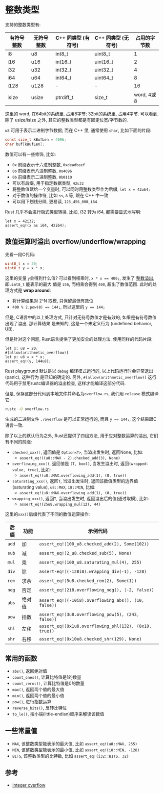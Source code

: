 # 整数类型

支持的整数类型有:

| 有符号整数 | 无符号整数 | C++ 同类型 (有符号) | C++ 同类型 (无符号) | 占用的字节数    |
|-------|-------|---------------|---------------|-----------|
| i8    | u8    | int8_t        | uint8_t       | 1         |
| i16   | u16   | int16_t       | uint16_t      | 2         |
| i32   | u32   | int32_t       | uint32_t      | 4         |
| i64   | u64   | int64_t       | uint64_t      | 8         |
| i128  | u128  | -             | -             | 16        |
| isize | usize | ptrdiff_t     | size_t        | word, 4或8 |

这里的 word, 在64bit的系统里, 占用8字节; 32bit的系统里, 占用4字节.
可以看到, 除了 usize/isize 之外, 其它的整数类型都是有固定位宽/字节数的.

`u8` 可用于表示二进制字节数据; 而在 C++ 里, 通常使用 `char`, 比如下面的片段:

```c
const size_t kBufLen = 4096;
char buf[kBufLen];
```

数值可以有一些修饰, 比如:

- `0x` 前缀表示十六进制整数, `0xdeadbeef`
- `0o` 前缀表示八进制整数, `0o4096`
- `0b` 前缀表示二进制整数, `0b0110`
- 可以有后缀, 用于指定数据类型, `42u32`
- 将整数值赋给一个变量时, 可以同时用整数类型作为后缀, `let x = 42u64;`
- 对于数值的操作符, 比如 `<<`, `&` 等, 跟在 C++ 中一致
- 可以用下划线分隔, 更易读, `123_456_000_i64`

Rust 几乎不会进行隐式类型转换, 比如, i32 转为 i64, 都需要显式地写明:

```rust, no_run
let x = 42i32;
assert_eq!(x as i64, 42i64);
```

## 数值运算时溢出 overflow/underflow/wrapping

先看一段C代码:

```c
uint8_t x = 20;
uint8_t y = x * x;
```

这里的变量 `y`会得到什么值? 可以看到相乘时, `x * x == 400;`, 发生了
[整数溢出](https://en.wikipedia.org/wiki/Integer_overflow), 即`uint8_t` 能表示的最大
值是 `256`, 而相乘会得到 `400`, 超出了数值范围. 此时的处理方式是 <b>wrap around</b>:

- 将计算结果对 2^N 取模, 只保留最低有效位
- `400 % 2.pow(8) == 144;`, 所以这里的 `y == 144;`

但是, C语言中的以上处理方式, 只针对无符号数值才是有效的; 如果是有符号数值出现了溢出, 那计算结果
是未知的, 这是一个未定义行为 (undefined behavior, UB).

但是针对这个问题, Rust语言提供了更加安全的处理方法. 使用同样的代码片段:

```rust, no_run
let x: u8 = 20;
#[allow(arithmetic_overflow)]
let y: u8 = x * x;
assert_eq!(y, 144u8);
```

Rust playground 默认是以 `debug` 编译模式运行的, 以上代码运行时会异常退出 (panic), 这种行为
是已知的确定的. 另外, `#[allow(arithmetic_overflow)]` 这行代码用于禁用rustc编译器的溢出检查,
这样才能编译这部分代码.

但是, 保存这部分代码到本地文件并命名为`overflow.rs`, 我们用 `release` 模式编译它:

```bash
rustc -O overflow.rs
```

生成的二进制文件 `./overflow` 是可以正常运行的, 而且 `y == 144;`, 这个结果跟C语言一致.

除了以上的默认行为之外, Rust还提供了四组方法, 用于应对整数运算的溢出, 它们有不同的前缀:

- `checked_xxx()`, 返回值是 `Option<T>`, 当溢出发生时, 返回None, 比如:
    - `assert_eq!((u8::MAX - 2).checked_add(3), None)`
- `overflowing_xxx()`, 返回值是 `(T, bool)`, 当发生溢出时, 返回`(wrapped-value, true)`, 比如:
    - `assert_eq!(u8::MAX.overflowing_add(1), (0, true))`
- `saturating_xxx()`, 返回`T`, 当溢出发生时, 返回该数值类型的边界值 (saturating value),
  `u8::MAX`, `i8::MIN`, 比如:
    - `assert_eq!(u8::MAX.overflowing_add(1), (0, true))`
- `wrapping_xxx()`, 返回`T`, 当溢出发生时, 返回溢出后的值(通过取模), 比如:
    - `assert_eq!(25u8.wrapping_mul(12), 44)`

这里的`xxx()`后缀代表了不同的数值运算操作:

| 后缀    | 功能  | 示例代码                                                   |
|-------|-----|--------------------------------------------------------|
| `add` | 加   | `assert_eq!(100_u8.checked_add(2), Some(102))`         |
| `sub` | 减   | `assert_eq!(2_u8.checked_sub(5), None)`                |
| `mul` | 乘   | `assert_eq!(100_u8.saturating_mul(4), 255)`            |
| `div` | 除   | `assert-eq!((-128i8).wrapping_div(-1), -128)`          |
| `rem` | 求余  | `assert_eq!(5u8.checked_rem(2), Some(1))`              |
| `neg` | 否定  | `assert_eq!(2i8.overflowing_neg(), (-2, false))`       |
| `abs` | 绝对值 | `assert_eq!((-10i8).overflowing_abs(), (10, false))`   |
| `pow` | 指数  | `assert_eq!(3u8.overflowing_pow(5), (243, false))`     |
| `shl` | 左移  | `assert_eq!(0x1u8.overflowing_shl(132), (0x10, true))` |
| `shr` | 右移  | `assert_eq!(0x10u8.checked_shr(129), None)`            |

## 常用的函数

- `abs()`, 返回绝对值
- `count_ones()`, 计算比特值是1的数量
- `count_zeros()`, 计算比特值是0的数量
- `max()`, 返回两个值的最大值
- `min()`, 返回两个值的最小值
- `pow()`, 进行指数运算
- `reverse_bits()`, 反转比特位
- `to_le()`, 按小端(little-endian)顺序来解读该数值

## 一些常量值

- `MAX`, 该整数类型能表示的最大值, 比如 `assert_eq!(u8::MAX, 255)`
- `MIN`, 该整数类型能表示的最小值, 比如 `assert_eq!(i8::MIN, -128)`
- `BITS`, 该整数类型的比特数, 比如 `assert_eq!(i32::BITS, 32)`

## 参考

- [Integer overflow](https://en.wikipedia.org/wiki/Integer_overflow)